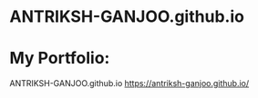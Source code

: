 # ANTRIKSH-GANJOO.github.io

# My Portfolio:
ANTRIKSH-GANJOO.github.io
https://antriksh-ganjoo.github.io/
